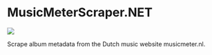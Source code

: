 # MusicMeterScraper.NET

![](https://github.com/leonverschuren/MusicMeterScraper.NET/workflows/Build/badge.svg)

Scrape album metadata from the Dutch music website musicmeter.nl.
